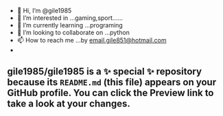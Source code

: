 - 👋 Hi, I’m @gile1985
- 👀 I’m interested in ...gaming,sport......
- 🌱 I’m currently learning ...programing
- 💞️ I’m looking to collaborate on ...python
- 📫 How to reach me ...by email.gile851@hotmail.com
- 
gile1985/gile1985 is a ✨ special ✨ repository because its `README.md` (this file) appears on your GitHub profile.
You can click the Preview link to take a look at your changes.
---
